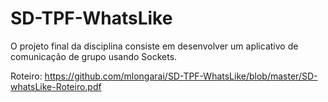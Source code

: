# SD-TPF-WhatsLike

O projeto final da disciplina consiste em desenvolver um aplicativo de comunicação de grupo usando Sockets.

Roteiro: https://github.com/mlongarai/SD-TPF-WhatsLike/blob/master/SD-whatsLike-Roteiro.pdf
